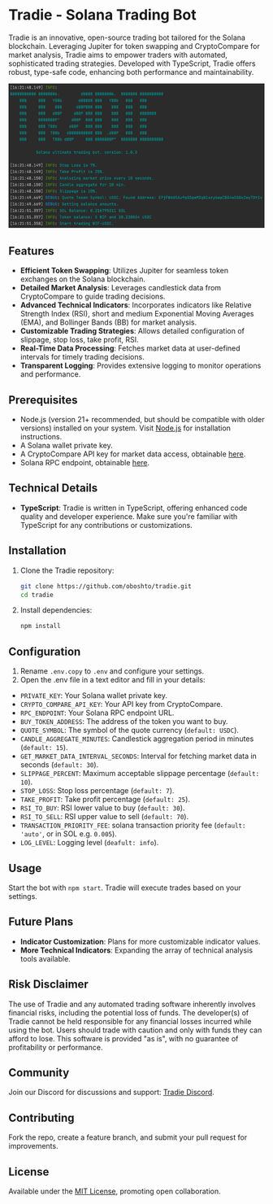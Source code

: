 # Tradie - Solana Trading Bot

Tradie is an innovative, open-source trading bot tailored for the Solana blockchain. Leveraging Jupiter for token swapping and CryptoCompare for market analysis, Tradie aims to empower traders with automated, sophisticated trading strategies. Developed with TypeScript, Tradie offers robust, type-safe code, enhancing both performance and maintainability.

![Tradie](./assets/tradie.png)

## Features

- **Efficient Token Swapping**: Utilizes Jupiter for seamless token exchanges on the Solana blockchain.
- **Detailed Market Analysis**: Leverages candlestick data from CryptoCompare to guide trading decisions.
- **Advanced Technical Indicators**: Incorporates indicators like Relative Strength Index (RSI), short and medium Exponential Moving Averages (EMA), and Bollinger Bands (BB) for market analysis.
- **Customizable Trading Strategies**: Allows detailed configuration of slippage, stop loss, take profit, RSI.
- **Real-Time Data Processing**: Fetches market data at user-defined intervals for timely trading decisions.
- **Transparent Logging**: Provides extensive logging to monitor operations and performance.

## Prerequisites

- Node.js (version 21+ recommended, but should be compatible with older versions) installed on your system. Visit [Node.js](https://nodejs.org/) for installation instructions.
- A Solana wallet private key.
- A CryptoCompare API key for market data access, obtainable [here](https://www.cryptocompare.com/cryptopian/api-keys).
- Solana RPC endpoint, obtainable [here](https://quicknodes.com/).

## Technical Details

- **TypeScript**: Tradie is written in TypeScript, offering enhanced code quality and developer experience. Make sure you're familiar with TypeScript for any contributions or customizations.

## Installation

1. Clone the Tradie repository:
   ```bash
   git clone https://github.com/oboshto/tradie.git
   cd tradie
   ```

2. Install dependencies:
   ```bash
   npm install
   ```

## Configuration

1. Rename `.env.copy` to `.env` and configure your settings.
2. Open the .env file in a text editor and fill in your details:

- `PRIVATE_KEY`: Your Solana wallet private key.
- `CRYPTO_COMPARE_API_KEY`: Your API key from CryptoCompare.
- `RPC_ENDPOINT`: Your Solana RPC endpoint URL.
- `BUY_TOKEN_ADDRESS`: The address of the token you want to buy.
- `QUOTE_SYMBOL`: The symbol of the quote currency (`default: USDC`).
- `CANDLE_AGGREGATE_MINUTES`: Candlestick aggregation period in minutes (`default: 15`).
- `GET_MARKET_DATA_INTERVAL_SECONDS`: Interval for fetching market data in seconds (`default: 30`).
- `SLIPPAGE_PERCENT`: Maximum acceptable slippage percentage (`default: 10`).
- `STOP_LOSS`: Stop loss percentage (`default: 7`).
- `TAKE_PROFIT`: Take profit percentage (`default: 25`).
- `RSI_TO_BUY`: RSI lower value to buy (`default: 30`).
- `RSI_TO_SELL`: RSI upper value to sell (`default: 70`).
- `TRANSACTION_PRIORITY_FEE`: solana transaction priority fee (`default: 'auto'`, or in SOL e.g. `0.005`).
- `LOG_LEVEL`: Logging level (`deafult: info`).

## Usage

Start the bot with `npm start`. Tradie will execute trades based on your settings.

## Future Plans

- **Indicator Customization**: Plans for more customizable indicator values.
- **More Technical Indicators**: Expanding the array of technical analysis tools available.

## Risk Disclaimer

The use of Tradie and any automated trading software inherently involves financial risks, including the potential loss of funds. The developer(s) of Tradie cannot be held responsible for any financial losses incurred while using the bot. Users should trade with caution and only with funds they can afford to lose. This software is provided "as is", with no guarantee of profitability or performance.

## Community

Join our Discord for discussions and support: [Tradie Discord](https://discord.gg/ApF28mbYkf).

## Contributing

Fork the repo, create a feature branch, and submit your pull request for improvements.

## License

Available under the [MIT License](LICENSE), promoting open collaboration.
